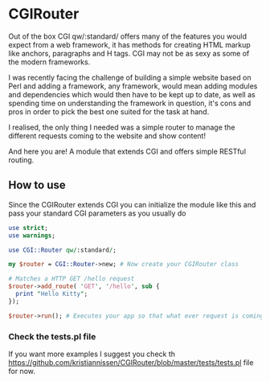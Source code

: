 # CGIRouter

Out of the box CGI qw/:standard/ offers many of the features you would expect from a web framework,
it has methods for creating HTML markup like anchors, paragraphs and H tags. CGI may not be as sexy
as some of the modern frameworks.

I was recently facing the challenge of building a simple website based on Perl and adding a framework, any 
framework, would mean adding modules and dependencies which would then have to be kept  up to date, as well 
as spending time on understanding the framework in question, it's cons and pros in order to pick the best 
one suited for the task at hand.

I realised, the only thing I needed was a simple router to manage the different requests coming to the
website and show content!

And here you are! A module that extends CGI and offers simple RESTful routing.

## How to use
Since the CGIRouter extends CGI you can initialize the module like this and pass your standard CGI parameters as you usually do
```Perl
use strict;
use warnings;

use CGI::Router qw/:standard/;

my $router = CGI::Router->new; # Now create your CGIRouter class

# Matches a HTTP GET /hello request
$router->add_route( 'GET', '/hello', sub {
  print "Hello Kitty";
});

$router->run(); # Executes your app so that what ever request is coming in, it gets handled
```
### Check the tests.pl file
If you want more examples I suggest you check th https://github.com/kristiannissen/CGIRouter/blob/master/tests/tests.pl file for now.
